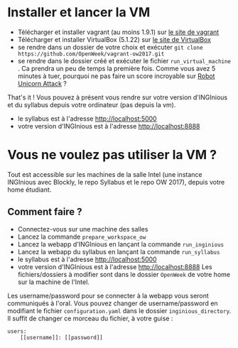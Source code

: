 # Installer et lancer la VM
* Télécharger et installer vagrant (au moins 1.9.1) sur [le site de vagrant](https://www.vagrantup.com/downloads.html)
* Télécharger et installer VirtualBox (5.1.22) sur [le site de VirtualBox](https://www.virtualbox.org/wiki/Downloads)
* se rendre dans un dossier de votre choix et exécuter
`git clone https://github.com/OpenWeek/vagrant-ow2017.git`
* se rendre dans le dossier créé et exécuter le fichier `run_virtual_machine` . Ca prendra un peu de temps la première fois. Comme vous avez 5 minutes à tuer, pourquoi ne pas faire un score incroyable sur [Robot Unicorn Attack](http://www.adultswim.com/games/web/robot-unicorn-attack) ?

That's it ! Vous pouvez à présent vous rendre sur votre version d'INGInious et du syllabus depuis votre ordinateur (pas depuis la vm). 
* le syllabus est à l'adresse <http://localhost:5000>
* votre version d'INGInious est à l'adresse <http://localhost:8888>

# Vous ne voulez pas utiliser la VM ? 
Tout est accessible sur les machines de la salle Intel (une instance INGInious avec Blockly, le repo Syllabus et le repo OW 2017), depuis votre home étudiant. 
## Comment faire ?
* Connectez-vous sur une machine des salles
* Lancez la commande
   `prepare_workspace_ow`
* Lancez la webapp d'INGInious en lançant la commande
   `run_inginious`
* Lancez la webapp du syllabus en lançant la commande
   `run_syllabus`
* le syllabus est à l'adresse <http://localhost:5000>
* votre version d'INGInious est à l'adresse <http://localhost:8888>
Les fichiers/dossiers à modifier sont dans le dossier `OpenWeek` de votre home sur la machine de l'Intel.

Les username/password pour se connecter à la webapp vous seront communiqués à l'oral.
Vous pouvez changer de username/password en modifiant le fichier `configuration.yaml` dans le dossier `inginious_directory`. Il suffit de changer ce morceau du fichier, à votre guise :

```
users:
    [[username]]: [[password]]
```
